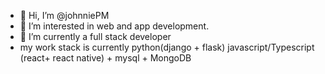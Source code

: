 - 👋 Hi, I’m @johnniePM
- 👀 I’m interested in web and app development.
- 🌱 I’m currently a full stack developer
- my work stack is currently python(django + flask) javascript/Typescript (react+ react native) + mysql + MongoDB


<!---
johnniePM/johnniePM is a ✨ special ✨ repository because its `README.md` (this file) appears on your GitHub profile.
You can click the Preview link to take a look at your changes.
--->
